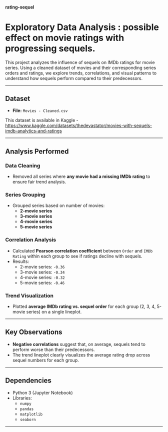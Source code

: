 #### rating-sequel
# Exploratory Data Analysis : possible effect on movie ratings with progressing sequels. 

This project analyzes the influence of sequels on IMDb ratings for movie series. Using a cleaned dataset of movies and their corresponding series orders and ratings, we explore trends, correlations, and visual patterns to understand how sequels perform compared to their predecessors.

---

##  Dataset

- **File:** `Movies - Cleaned.csv`

This dataset is available in Kaggle - https://www.kaggle.com/datasets/thedevastator/movies-with-sequels-imdb-analytics-and-ratings

---

##  Analysis Performed

###  Data Cleaning  
- Removed all series where **any movie had a missing IMDb rating** to ensure fair trend analysis.

###  Series Grouping  
- Grouped series based on number of movies:
  - **2-movie series**
  - **3-movie series**
  - **4-movie series**
  - **5-movie series**

###  Correlation Analysis  
- Calculated **Pearson correlation coefficient** between `Order` and `IMDb Rating` within each group to see if ratings decline with sequels.
- Results:
  - 2-movie series: `-0.36`
  - 3-movie series: `-0.34`
  - 4-movie series: `-0.32`
  - 5-movie series: `-0.46`

###  Trend Visualization  
- Plotted **average IMDb rating vs. sequel order** for each group (2, 3, 4, 5-movie series) on a single lineplot.

---

##  Key Observations

- **Negative correlations** suggest that, on average, sequels tend to perform worse than their predecessors.
- The trend lineplot clearly visualizes the average rating drop across sequel numbers for each group.

---

##  Dependencies

- Python 3 (Jupyter Notebook)
- Libraries:
  - `numpy`
  - `pandas`
  - `matplotlib`
  - `seaborn`
  
---


